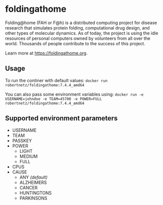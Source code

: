 # foldingathome
Folding@home (FAH or F@h) is a distributed computing project for disease research that simulates protein folding, computational drug design, and other types of molecular dynamics. As of today, the project is using the idle resources of personal computers owned by volunteers from all over the world. Thousands of people contribute to the success of this project.

Learn more at https://foldingathome.org.

## Usage

To run the continer with default values:
``docker run robertnetz/foldingathome:7.4.4_amd64``

You can also pass some environment variables using:
``docker run -e USERNAME=johndoe -e TEAM=45700 -e POWER=FULL robertnetz/foldingathome:7.4.4_amd64``

## Supported environment parameters

* USERNAME
* TEAM
* PASSKEY
* POWER
  * LIGHT
  * MEDIUM
  * FULL
* CPUS
* CAUSE
  * ANY *(default)*
  * ALZHEIMERS
  * CANCER
  * HUNTINGTONS
  * PARKINSONS

